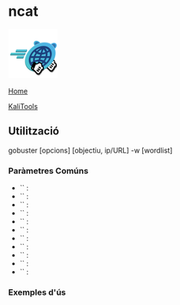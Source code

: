 # ncat

![](img/gobusterLogo.png)

[Home](../../../README.md)

[KaliTools](https://www.kali.org/tools/gobuster/)

## Utilització

gobuster [opcions] [objectiu, ip/URL] -w [wordlist]

### Paràmetres Comúns

  - `` :
  - `` :
  - `` :
  - `` :
  - `` :
  - `` :
  - `` :
  - `` :
  - `` :
  - `` :
  - `` :

### Exemples d'ús
